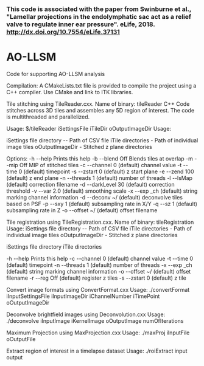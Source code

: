 

### This code is associated with the paper from Swinburne et al., "Lamellar projections in the endolymphatic sac act as a relief valve to regulate inner ear pressure". eLife, 2018. http://dx.doi.org/10.7554/eLife.37131

# AO-LLSM
Code for supporting AO-LLSM analysis

Compilation: 
A CMakeLists.txt file is provided to compile the project using a C++ compiler. Use CMake and link to ITK libraries. 

Tile stitching using TileReader.cxx.
Name of binary: tileReader
C++ Code stitches across 3D tiles and assembles any 5D region of interest. 
The code is multithreaded and parallelized.

Usage: 
$<path-to-executable>/tileReader iSettingsFile iTileDir oOutputImageDir <OPTIONS> 
Usage: 

iSettings file directory -- Path of CSV file
iTile directories - Path of individual image tiles
oOutputImageDir - Stitched z plane directories 

Options:
-h   --help    Prints this help 
-b   --blend   Off Blends tiles at overlap 
-m   --mip     Off MIP of stitched tiles 
-c   --channel 0   (default) channel value
-t   --time    0   (default) timepoint
-s   --zstart  0   (default) z start plane
-e   --zend    100 (default) z end plane
-n   --threads 1   (default) number of threads
-l   --lsMap       (default) correction filename
-d   --darkLevel 30 (default) correction threshold
-v   --var     2.0 (default) smoothing scale
-x   --exp     _ch (default) string marking channel information
-d   --deconv  ~/  (default) deconvolve tiles based on PSF
-p   --sxy     1   (default) subsampling rate in X/Y
-q   --sz      1   (default) subsampling rate in Z
-o   --offset  ~/  (default) offset filename



Tile registration using TileRegistration.cxx. 
Name of binary: tileRegistration
Usage: 
iSettings file directory -- Path of CSV file
iTile directories - Path of individual image tiles
oOutputImageDir - Stitched z plane directories 

iSettings file directory 
iTile directories 

-h   --help    Prints this help 
-c   --channel 0   (default) channel value
-t   --time    0   (default) timepoint
-n   --threads 1   (default) number of threads
-x   --exp     _ch (default) string marking channel information
-o   --offset  ~/  (default) offset filename
-r   --reg    Off  (default) register z tiles
-s   --zstart  0   (default) z tile


Convert image formats using ConvertFormat.cxx
Usage: 
./convertFormat iInputSettingsFile iInputImageDir iChannelNumber iTimePoint oOutputImageDir


Deconvolve brightfield images using Deconvolution.cxx
Usage: 
./deconvolve iInputImage iKernelImage oOutputImage numOfIterations


Maximum Projection using MaxProjection.cxx
Usage: ./maxProj iInputFile oOutputFile <dim>

Extract region of interest in a timelapse dataset
Usage: 
./roiExtract input output <startX> <startY> <startZ> <endX> <endY> <endZ>


